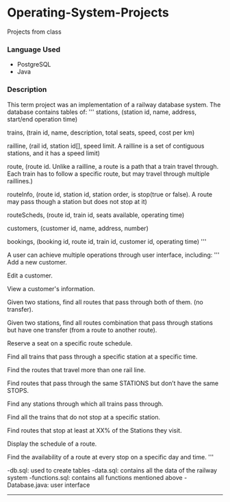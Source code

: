 # Operating-System-Projects
Projects from class
### Language Used ###
- PostgreSQL
- Java
### Description ###
This term project was an implementation of a railway database system. The database contains tables of:
'''
stations, (station id, name, address, start/end operation time)

trains, (train id, name, description, total seats, speed, cost per km)

railline, (rail id, station id[], speed limit. A railline is a set of contiguous stations, and it has a speed limit)

route, (route id. Unlike a railline, a route is a path that a train travel through. 
                  Each train has to follow a specific route, but may travel through multiple raillines.)
                  
routeInfo, (route id, station id, station order, is stop(true or false). A route may pass though a station but does not stop at it)

routeScheds, (route id, train id, seats available, operating time)

customers, (customer id, name, address, number)

bookings, (booking id, route id, train id, customer id, operating time)
'''

A user can achieve multiple operations through user interface, including:
'''
Add a new customer.

Edit a customer.

View a customer's information.

Given two stations, find all routes that pass through both of them. (no transfer).

Given two stations, find all routes combination that pass through stations but have one transfer (from a route to another route).

Reserve a seat on a specific route schedule.

Find all trains that pass through a specific station at a specific time.

Find the routes that travel more than one rail line.

Find routes that pass through the same STATIONS but don’t have the same STOPS.

Find any stations through which all trains pass through.

Find all the trains that do not stop at a specific station.

Find routes that stop at least at XX% of the Stations they visit.

Display the schedule of a route.

Find the availability of a route at every stop on a specific day and time.
'''

-db.sql: used to create tables
-data.sql: contains all the data of the railway system
-functions.sql: contains all functions mentioned above
-Database.java: user interface


---
